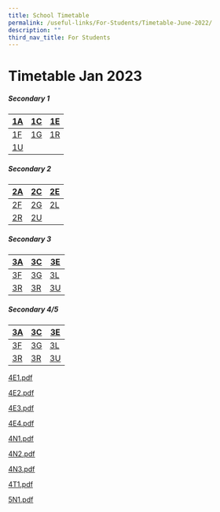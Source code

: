 ```yaml
---
title: School Timetable
permalink: /useful-links/For-Students/Timetable-June-2022/
description: ""
third_nav_title: For Students
---
```

Timetable Jan 2023
===================

##### **Secondary 1**


| [1A](/files/Timetable%202023/1A.pdf) | [1C](/files/Timetable%202023/1C.pdf) | [1E](/files/Timetable%202023/1E.pdf) |
| -------- | -------- | -------- |
| [1F](/files/Timetable%202023/1F.pdf)    | [1G](/files/Timetable%202023/1G.pdf)     | [1R](/files/Timetable%202023/1R.pdf)   |
| [1U](/files/Timetable%202023/1U.pdf)     |     |      |


##### **Secondary 2**

| [2A](/files/Timetable%202023/2A.pdf) | [2C](/files/Timetable%202023/2C.pdf) | [2E](/files/Timetable%202023/2E.pdf) |
| -------- | -------- | -------- |
| [2F](/files/Timetable%202023/2F.pdf)    | [2G](/files/Timetable%202023/2G.pdf)     | [2L](/files/Timetable%202023/2L.pdf)   |
| [2R](/files/Timetable%202023/2R.pdf)     | [2U](/files/Timetable%202023/2U.pdf)      |      |

##### **Secondary 3**

| [3A](/files/Timetable%202023/3A.pdf) | [3C](/files/Timetable%202023/3C.pdf) | [3E](/files/Timetable%202023/3E.pdf) |
| -------- | -------- | -------- |
| [3F](/files/Timetable%202023/3F.pdf)    | [3G](/files/Timetable%202023/3G.pdf)     | [3L](/files/Timetable%202023/3L.pdf)   |
| [3R](/files/Timetable%202023/3R.pdf)     | [3R](/files/Timetable%202023/2R.pdf)      |   [3U](/files/Timetable%202023/3U.pdf)     |


##### **Secondary 4/5**

| [3A](/files/Timetable%202023/3A.pdf) | [3C](/files/Timetable%202023/3C.pdf) | [3E](/files/Timetable%202023/3E.pdf) |
| -------- | -------- | -------- |
| [3F](/files/Timetable%202023/3F.pdf)    | [3G](/files/Timetable%202023/3G.pdf)     | [3L](/files/Timetable%202023/3L.pdf)   |
| [3R](/files/Timetable%202023/3R.pdf)     | [3R](/files/Timetable%202023/2R.pdf)      |   [3U](/files/Timetable%202023/3U.pdf)     |
[4E1.pdf](/files/4E1.pdf)

[4E2.pdf](/files/4E2.pdf)

[4E3.pdf](/files/4E3.pdf)

[4E4.pdf](/files/4E4.pdf)

[4N1.pdf](/files/4N1.pdf)

[4N2.pdf](/files/4N2.pdf)

[4N3.pdf](/files/4N3.pdf)

[4T1.pdf](/files/4T1.pdf)

[5N1.pdf](/files/5N1.pdf)